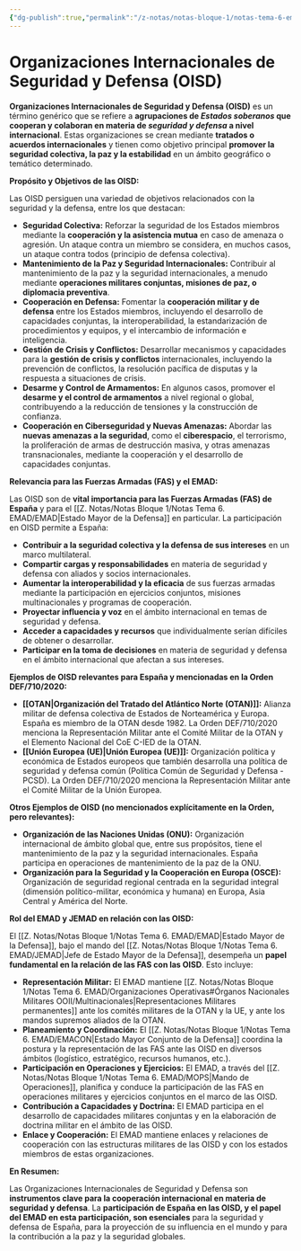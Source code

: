 ```yaml
---
{"dg-publish":true,"permalink":"/z-notas/notas-bloque-1/notas-tema-6-emad/oisd/"}
---
```


# Organizaciones Internacionales de Seguridad y Defensa (OISD)

**Organizaciones Internacionales de Seguridad y Defensa (OISD)** es un término genérico que se refiere a **agrupaciones de *Estados soberanos* que cooperan y colaboran en materia de *seguridad y defensa* a nivel internacional**.  Estas organizaciones se crean mediante **tratados o acuerdos internacionales** y tienen como objetivo principal **promover la seguridad colectiva, la paz y la estabilidad** en un ámbito geográfico o temático determinado.

**Propósito y Objetivos de las OISD:**

Las OISD persiguen una variedad de objetivos relacionados con la seguridad y la defensa, entre los que destacan:

*   **Seguridad Colectiva:**  Reforzar la seguridad de los Estados miembros mediante la **cooperación y la asistencia mutua** en caso de amenaza o agresión.  Un ataque contra un miembro se considera, en muchos casos, un ataque contra todos (principio de defensa colectiva).
*   **Mantenimiento de la Paz y Seguridad Internacionales:**  Contribuir al mantenimiento de la paz y la seguridad internacionales, a menudo mediante **operaciones militares conjuntas, misiones de paz, o diplomacia preventiva**.
*   **Cooperación en Defensa:**  Fomentar la **cooperación militar y de defensa** entre los Estados miembros, incluyendo el desarrollo de capacidades conjuntas, la interoperabilidad, la estandarización de procedimientos y equipos, y el intercambio de información e inteligencia.
*   **Gestión de Crisis y Conflictos:**  Desarrollar mecanismos y capacidades para la **gestión de crisis y conflictos** internacionales,  incluyendo la prevención de conflictos, la resolución pacífica de disputas y la respuesta a situaciones de crisis.
*   **Desarme y Control de Armamentos:**  En algunos casos, promover el **desarme y el control de armamentos** a nivel regional o global, contribuyendo a la reducción de tensiones y la construcción de confianza.
*   **Cooperación en Ciberseguridad y Nuevas Amenazas:**  Abordar las **nuevas amenazas a la seguridad**, como el **ciberespacio**, el terrorismo, la proliferación de armas de destrucción masiva, y otras amenazas transnacionales, mediante la cooperación y el desarrollo de capacidades conjuntas.

**Relevancia para las Fuerzas Armadas (FAS) y el EMAD:**

Las OISD son de **vital importancia para las Fuerzas Armadas (FAS) de España** y para el [[Z. Notas/Notas Bloque 1/Notas Tema 6. EMAD/EMAD\|Estado Mayor de la Defensa]] en particular.  La participación en OISD permite a España:

*   **Contribuir a la seguridad colectiva y la defensa de sus intereses** en un marco multilateral.
*   **Compartir cargas y responsabilidades** en materia de seguridad y defensa con aliados y socios internacionales.
*   **Aumentar la interoperabilidad y la eficacia** de sus fuerzas armadas mediante la participación en ejercicios conjuntos, misiones multinacionales y programas de cooperación.
*   **Proyectar influencia y voz** en el ámbito internacional en temas de seguridad y defensa.
*   **Acceder a capacidades y recursos** que individualmente serían difíciles de obtener o desarrollar.
*   **Participar en la toma de decisiones** en materia de seguridad y defensa en el ámbito internacional que afectan a sus intereses.

**Ejemplos de OISD relevantes para España y mencionadas en la Orden DEF/710/2020:**

*   **[[OTAN\|Organización del Tratado del Atlántico Norte (OTAN)]]:**  Alianza militar de defensa colectiva de Estados de Norteamérica y Europa.  España es miembro de la OTAN desde 1982.  La Orden DEF/710/2020 menciona la Representación Militar ante el Comité Militar de la OTAN y el Elemento Nacional del CoE C-IED de la OTAN.
*   **[[Unión Europea (UE)\|Unión Europea (UE)]]:**  Organización política y económica de Estados europeos que también desarrolla una política de seguridad y defensa común (Política Común de Seguridad y Defensa - PCSD).  La Orden DEF/710/2020 menciona la Representación Militar ante el Comité Militar de la Unión Europea.

**Otros Ejemplos de OISD (no mencionados explícitamente en la Orden, pero relevantes):**

*   **Organización de las Naciones Unidas (ONU):**  Organización internacional de ámbito global que, entre sus propósitos, tiene el mantenimiento de la paz y la seguridad internacionales.  España participa en operaciones de mantenimiento de la paz de la ONU.
*   **Organización para la Seguridad y la Cooperación en Europa (OSCE):**  Organización de seguridad regional centrada en la seguridad integral (dimensión político-militar, económica y humana) en Europa, Asia Central y América del Norte.

**Rol del EMAD y JEMAD en relación con las OISD:**

El [[Z. Notas/Notas Bloque 1/Notas Tema 6. EMAD/EMAD\|Estado Mayor de la Defensa]], bajo el mando del [[Z. Notas/Notas Bloque 1/Notas Tema 6. EMAD/JEMAD\|Jefe de Estado Mayor de la Defensa]],  desempeña un **papel fundamental en la relación de las FAS con las OISD**.  Esto incluye:

*   **Representación Militar:**  El EMAD mantiene [[Z. Notas/Notas Bloque 1/Notas Tema 6. EMAD/Organizaciones Operativas#Órganos Nacionales Militares OOII/Multinacionales\|Representaciones Militares permanentes]] ante los comités militares de la OTAN y la UE, y ante los mandos supremos aliados de la OTAN.
*   **Planeamiento y Coordinación:**  El [[Z. Notas/Notas Bloque 1/Notas Tema 6. EMAD/EMACON\|Estado Mayor Conjunto de la Defensa]] coordina la postura y la representación de las FAS ante las OISD en diversos ámbitos (logístico, estratégico, recursos humanos, etc.).
*   **Participación en Operaciones y Ejercicios:**  El EMAD, a través del [[Z. Notas/Notas Bloque 1/Notas Tema 6. EMAD/MOPS\|Mando de Operaciones]],  planifica y conduce la participación de las FAS en operaciones militares y ejercicios conjuntos en el marco de las OISD.
*   **Contribución a Capacidades y Doctrina:**  El EMAD participa en el desarrollo de capacidades militares conjuntas y en la elaboración de doctrina militar en el ámbito de las OISD.
*   **Enlace y Cooperación:**  El EMAD mantiene enlaces y relaciones de cooperación con las estructuras militares de las OISD y con los estados miembros de estas organizaciones.

**En Resumen:**

Las Organizaciones Internacionales de Seguridad y Defensa son **instrumentos clave para la cooperación internacional en materia de seguridad y defensa**.  La **participación de España en las OISD, y el papel del EMAD en esta participación, son esenciales** para la seguridad y defensa de España, para la proyección de su influencia en el mundo y para la contribución a la paz y la seguridad globales.
